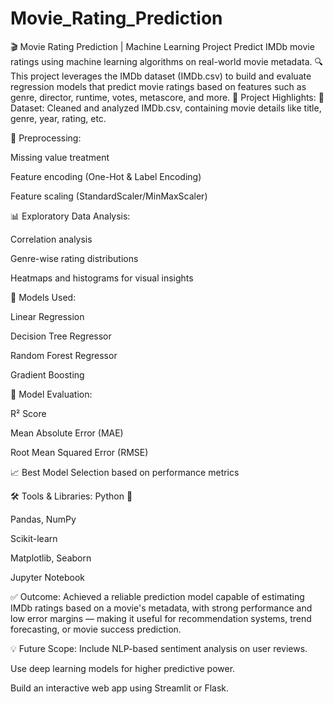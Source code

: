 # Movie_Rating_Prediction
🎬 Movie Rating Prediction | Machine Learning Project Predict IMDb movie ratings using machine learning algorithms on real-world movie metadata.  🔍 This project leverages the IMDb dataset (IMDb.csv) to build and evaluate regression models that predict movie ratings based on features such as genre, director, runtime, votes, metascore, and more. 
🚀 Project Highlights:
📂 Dataset: Cleaned and analyzed IMDb.csv, containing movie details like title, genre, year, rating, etc.

🧼 Preprocessing:

Missing value treatment

Feature encoding (One-Hot & Label Encoding)

Feature scaling (StandardScaler/MinMaxScaler)

📊 Exploratory Data Analysis:

Correlation analysis

Genre-wise rating distributions

Heatmaps and histograms for visual insights

🤖 Models Used:

Linear Regression

Decision Tree Regressor

Random Forest Regressor

Gradient Boosting

🧠 Model Evaluation:

R² Score

Mean Absolute Error (MAE)

Root Mean Squared Error (RMSE)

📈 Best Model Selection based on performance metrics

🛠️ Tools & Libraries:
Python 🐍

Pandas, NumPy

Scikit-learn

Matplotlib, Seaborn

Jupyter Notebook

✅ Outcome:
Achieved a reliable prediction model capable of estimating IMDb ratings based on a movie's metadata, with strong performance and low error margins — making it useful for recommendation systems, trend forecasting, or movie success prediction.

💡 Future Scope:
Include NLP-based sentiment analysis on user reviews.

Use deep learning models for higher predictive power.

Build an interactive web app using Streamlit or Flask.

